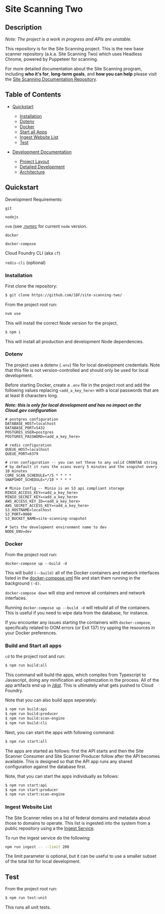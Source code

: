 # Site Scanning Two 

## Description
_Note: The project is a work in progress and APIs are unstable._

This repository is for the Site Scanning project. This is the new base scanner repository (a.k.a. Site Scanning Two) which uses Headless Chrome, powered by Puppeteer for scanning. 

For more detailed documentation about the Site Scanning program, including **who it's for**, **long-term goals**, and **how you can help** please visit the [Site Scanning Documentation Repository](https://github.com/18F/site-scanning-documentation).


## Table of Contents

* [Quickstart](#quickstart)
    * [Installation](#Installation)
    * [Dotenv](#Dotenv)
    * [Docker](#Docker)
    * [Start all Apps](#start-all-apps)
    * [Ingest Website List](#ingest-website-list)
    * [Test](#test)

* [Development Documentation](./docs)
    * [Project Layout](./docs/layout.md)
    * [Detailed Development](./docs/development.md)
    * [Architecture](./docs/architecture/README.md)


## Quickstart

Development Requirements:

`git`

`nodejs`

`nvm` (see [.nvmrc](./.nvmrc) for current `node` version.

`docker`

`docker-compose`

Cloud Foundry CLI (aka `cf`)

`redis-cli` (optional)

### Installation

First clone the repository:

```bash
$ git clone https://github.com/18F/site-scanning-two/
```


From the project root run:

```bash
nvm use
```
This will install the correct Node version for the project.


```bash
$ npm i
```
This will install all production and development Node dependencies.

### Dotenv
The project uses a dotenv (`.env`) file for local development credentials. Note that this file is not version-controlled and should only be used for local development.

Before starting Docker, create a `.env` file in the project root and add the following values replacing `<add_a_key_here>` with a local passwords that are at least 8 characters long.

_**Note: this is only for local development and has no impact on the Cloud.gov configuration**_
```
# postgres configuration
DATABASE_HOST=localhost
DATABASE_PORT=5432
POSTGRES_USER=postgres
POSTGRES_PASSWORD=<add_a_key_here>

# redis configuration
QUEUE_HOST=localhost
QUEUE_PORT=6379

# cron configuration -- you can set these to any valid CRONTAB string
# by default it runs the scans every 5 minutes and the snapshot every 10 minutes
CORE_SCAN_SCHEDULE=*/5 * * * *
SNAPSHOT_SCHEDULE=*/10 * * * *

# Minio Config -- Minio is an S3 api compliant storage
MINIO_ACCESS_KEY=<add_a_key_here>
MINIO_SECRET_KEY=<add_a_key_here>
AWS_ACCESS_KEY_ID=<add_a_key_here>
AWS_SECRET_ACCESS_KEY=<add_a_key_here>
S3_HOSTNAME=localhost
S3_PORT=9000
S3_BUCKET_NAME=site-scanning-snapshot

# Sets the development environment name to dev
NODE_ENV=dev
```


### Docker
From the project root run:

```
docker-compose up --build -d
```

This will build `(--build)` all of the Docker containers and network interfaces listed in the [docker-compose.yml](`docker-compose.yml`) file and start them running in the background `(-d)`. 

`docker-compose down` will stop and remove all containers and network interfaces. 

Running `docker-compose up --build -d` will rebuild all of the containers. This is useful if you need to wipe data from the 
database, for instance. 

If you encounter any issues starting the containers with `docker-compose`, specifically related to OOM errors (or Exit 137) 
try upping the resources in your Docker preferences.

### Build and Start all apps

`cd` to the project root and run:
```bash
$ npm run build:all
```
This command will build the apps, which compiles from Typescript to Javascript, doing any minification and optimization in the process. All of the app artifacts end up in [/dist](dist). This is ultimately what gets pushed to Cloud Foundry. 

Note that you can also build apps seperately:

```bash
$ npm run build:api
$ npm run build:producer
$ npm run build:scan-engine
$ npm run build:cli
```

Next, you can start the apps with following command:
```bash
$ npm run start:all
```
The apps are started as follows: first the API starts and then the Site Scanner Consumer and Site Scanner Producer follow after the API becomes available. This is designed so that the API app runs any shared configuration against the database first. 

Note, that you can start the apps individually as follows:

```bash
$ npm run start:api
$ npm run start:producer
$ npm run start:scan-engine
```


### Ingest Website List

The Site Scanner relies on a list of federal domains and metadata about those to domains to operate. 
This list is ingested into the system from a public repository using a the [Ingest Service](libs/ingest).

To run the ingest service do the following: 

```bash
npm run ingest -- --limit 200
```

The limit parameter is optional, but it can be useful to use a smaller subset of the total list for local development.

## Test
From the project root run:

```bash
$ npm run test:unit
```
This runs all unit tests. 